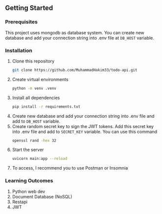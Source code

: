 ## Getting Started

### Prerequisites
This project uses mongodb as database system. You can create new database and add your connection string into .env file at ``DB_HOST`` variable.

### Installation
1. Clone this repository
    ```sh
    git clone https://github.com/MuhammadHakim33/todo-api.git
    ```
2. Create virtual environments
    ```sh
    python -m venv .venv
    ```
3. Install all dependencies
    ```sh
    pip install -r requirements.txt
    ```
4. Create new database and add your connection string into .env file and add to ``DB_HOST`` variable.
5. Create random secret key to sign the JWT tokens. Add this secret key into .env file and add to ``SECRET_KEY`` variable. You can use this command
    ```sh
    openssl rand -hex 32
    ```
6. Start the server
    ```sh
    uvicorn main:app --reload
    ```
7. To access, I recommend you to use Postman or Insomnia

### Learning Outcomes
1. Python web dev
2. Document Database (NoSQL)
3. Restapi
4. JWT
